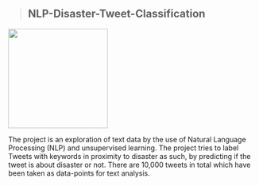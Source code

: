 > ## NLP-Disaster-Tweet-Classification

<p align ="centre">
<image src= 'https://github.com/DeepakMishraDA/NLP-Twitter-Disaster-tweets-classification/blob/master/image.png' width = 200> </p>

The project is an exploration of text data by the use of Natural Language Processing (NLP) and unsupervised learning. The project tries to label Tweets with keywords in proximity to disaster as such, by predicting if the tweet is about disaster or not. There are 10,000 tweets in total which have been taken as data-points for text analysis.
